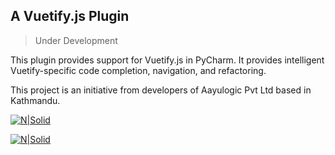 ## A Vuetify.js Plugin

> Under Development

This plugin provides support for Vuetify.js in PyCharm. It provides intelligent Vuetify-specific code completion, navigation, and refactoring.  

This project is an initiative from developers of Aayulogic Pvt Ltd based in Kathmandu.  

[![N|Solid](https://i.imgur.com/z0WY5SB.jpg)](http://www.aayulogic.com/)

[![N|Solid](https://pbs.twimg.com/media/C1OoIacW8AA8w4t.jpg)](http://vuetifyjs.com/)
